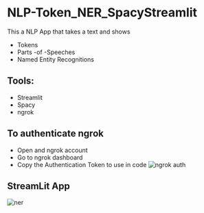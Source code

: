 # NLP-Token_NER_SpacyStreamlit

This a NLP App that takes a text and shows 
 + Tokens
 + Parts -of -Speeches
 + Named Entity Recognitions
 
## Tools:
 + Streamlit
 + Spacy
 + ngrok
 
 ## To authenticate ngrok
  + Open and ngrok account
  + Go to ngrok dashboard
  + Copy the Authentication Token to use in code
  ![ngrok auth](https://user-images.githubusercontent.com/8067885/93671962-eb853400-fac8-11ea-9e5e-d5fad24fb730.PNG)
  
  
 ## StreamLit App
 ![ner](https://user-images.githubusercontent.com/8067885/91746084-dca01580-ebdd-11ea-85be-979e5b06f80f.JPG)
